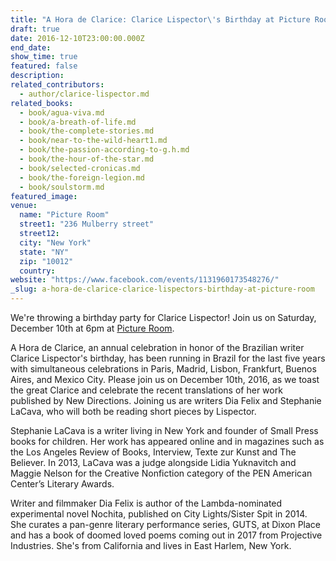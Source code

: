 ```yaml
---
title: "A Hora de Clarice: Clarice Lispector\'s Birthday at Picture Room"
draft: true
date: 2016-12-10T23:00:00.000Z
end_date:
show_time: true
featured: false
description:
related_contributors:
  - author/clarice-lispector.md
related_books:
  - book/agua-viva.md
  - book/a-breath-of-life.md
  - book/the-complete-stories.md
  - book/near-to-the-wild-heart1.md
  - book/the-passion-according-to-g.h.md
  - book/the-hour-of-the-star.md
  - book/selected-cronicas.md
  - book/the-foreign-legion.md
  - book/soulstorm.md
featured_image: 
venue:
  name: "Picture Room"
  street1: "236 Mulberry street"
  street12:
  city: "New York"
  state: "NY"
  zip: "10012"
  country:
website: "https://www.facebook.com/events/1131960173548276/"
_slug: a-hora-de-clarice-clarice-lispectors-birthday-at-picture-room
---
```


We're throwing a birthday party for Clarice Lispector! Join us on Saturday, December 10th at 6pm at [Picture Room](https://www.facebook.com/pictureroomnyc/).

A Hora de Clarice, an annual celebration in honor of the Brazilian writer Clarice Lispector's birthday, has been running in Brazil for the last five years with simultaneous celebrations in Paris, Madrid, Lisbon, Frankfurt, Buenos Aires, and Mexico City. Please join us on December 10th, 2016, as we toast the great Clarice and celebrate the recent translations of her work published by New Directions. Joining us are writers Dia Felix and Stephanie LaCava, who will both be reading short pieces by Lispector.

Stephanie LaCava is a writer living in New York and founder of Small Press books for children. Her work has appeared online and in magazines such as the Los Angeles Review of Books, Interview, Texte zur Kunst and The Believer. In 2013, LaCava was a judge alongside Lidia Yuknavitch and Maggie Nelson for the Creative Nonfiction category of the PEN American Center’s Literary Awards.

Writer and filmmaker Dia Felix is author of the Lambda-nominated experimental novel Nochita, published on City Lights/Sister Spit in 2014\. She curates a pan-genre literary performance series, GUTS, at Dixon Place and has a book of doomed loved poems coming out in 2017 from Projective Industries. She's from California and lives in East Harlem, New York.

